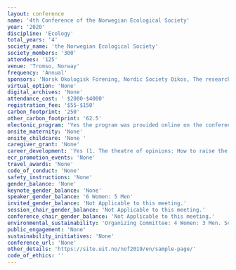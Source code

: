 ```yaml
---
layout: conference 
name: '4th Conference of the Norwegian Ecological Society'
year: '2020'
discipline: 'Ecology'
total_years: '4'
society_name: 'the Norwegian Ecological Society'
society_members: '300'
attendees: '125'
venue: 'Tromso, Norway'
frequency: 'Annual'
sponsors: 'Norsk Okologisk Forening, Nordic Society Oikos, The research Council of Norway'
virtual_option: 'None'
digital_archives: 'None'
attendance_cost: ' $2000-$4000'
registration_fee: '$55-$150'
carbon_footprint: '250'
other_carbon_footprint: '62.5'
electonic_program: 'Yes the program was provided online on the conference website in .pdf and interactive versions.'
onsite_maternity: 'None'
onsite_childcare: 'None '
caregiver_grant: 'None'
career_development: 'Yes (1. The theatre of opinions: How to raise the voice of ecologists in media and public debate  2. Teaching ecology effectively – is there a formula?)'
ecr_promotion_events: 'None'
travel_awards: 'None'
code_of_conduct: 'None'
safety_instructions: 'None'
gender_balance: 'None'
keynote_gender_balance: 'None'
speaker_gender_balance: '6 Women: 5 Men'
invited_gender_balance: 'Not Applicable to this meeting.'
session_chair_gender_balance: 'Not Applicable to this meeting.'
conference_chair_gender_balance: 'Not Applicable to this meeting.'
environmental_sustainability: 'Organizing Committee: 4 Women: 3 Men. Scientific Committee: 3 Women: 4 Men'
public_engagement: 'None'
sustainability_initiatives: 'None'
conference_url: 'None'
other_details: 'https://site.uit.no/nof2019/en/sample-page/'
code_of_ethics: ''
---
```

